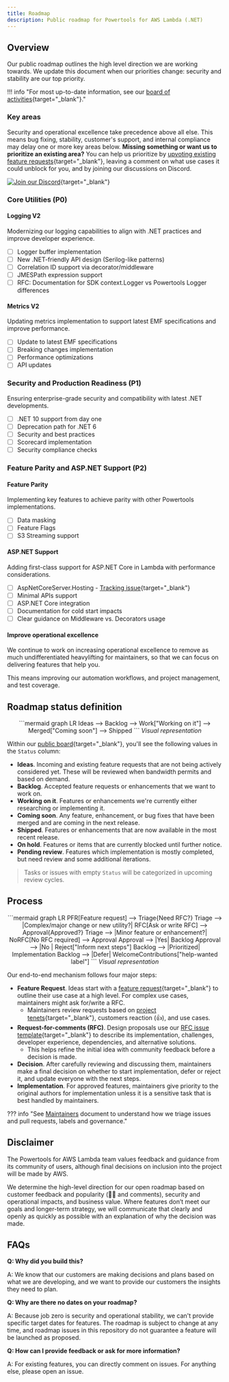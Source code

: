 ```yaml
---
title: Roadmap
description: Public roadmap for Powertools for AWS Lambda (.NET)
---
```


<!-- markdownlint-disable MD043 -->

## Overview

Our public roadmap outlines the high level direction we are working towards. We update this document when our priorities change: security and stability are our top priority.

!!! info "For most up-to-date information, see our [board of activities](https://github.com/orgs/aws-powertools/projects/6/views/14?query=is%3Aopen+sort%3Aupdated-desc){target="_blank"}."

### Key areas

Security and operational excellence take precedence above all else. This means bug fixing, stability, customer's support, and internal compliance may delay one or more key areas below.
**Missing something or want us to prioritize an existing area?**
You can help us prioritize by [upvoting existing feature requests](https://github.com/aws-powertools/powertools-lambda-dotnet/issues?q=is%3Aissue%20state%3Aopen%20label%3Afeature-request){target="_blank"}, leaving a comment on what use cases it could unblock for you, and by joining our discussions on Discord.

[![Join our Discord](https://dcbadge.vercel.app/api/server/B8zZKbbyET)](https://discord.gg/B8zZKbbyET){target="_blank"}

### Core Utilities (P0)

#### Logging V2

Modernizing our logging capabilities to align with .NET practices and improve developer experience.

- [ ] Logger buffer implementation
- [ ] New .NET-friendly API design (Serilog-like patterns)
- [ ] Correlation ID support via decorator/middleware
- [ ] JMESPath expression support
- [ ] RFC: Documentation for SDK context.Logger vs Powertools Logger differences

#### Metrics V2

Updating metrics implementation to support latest EMF specifications and improve performance.

- [ ] Update to latest EMF specifications
- [ ] Breaking changes implementation
- [ ] Performance optimizations
- [ ] API updates

### Security and Production Readiness (P1)

Ensuring enterprise-grade security and compatibility with latest .NET developments.

- [ ] .NET 10 support from day one
- [ ] Deprecation path for .NET 6
- [ ] Security and best practices
- [ ] Scorecard implementation
- [ ] Security compliance checks

### Feature Parity and ASP.NET Support (P2)

#### Feature Parity

Implementing key features to achieve parity with other Powertools implementations.

- [ ] Data masking
- [ ] Feature Flags
- [ ] S3 Streaming support

#### ASP.NET Support

Adding first-class support for ASP.NET Core in Lambda with performance considerations.

- [ ] AspNetCoreServer.Hosting - [Tracking issue](https://github.com/aws-powertools/powertools-lambda-dotnet/issues/360){target="_blank"}
- [ ] Minimal APIs support
- [ ] ASP.NET Core integration
- [ ] Documentation for cold start impacts
- [ ] Clear guidance on Middleware vs. Decorators usage

#### Improve operational excellence

We continue to work on increasing operational excellence to remove as much undifferentiated heavylifting for maintainers, so that we can focus on delivering features that help you.

This means improving our automation workflows, and project management, and test coverage.

## Roadmap status definition

<center>
```mermaid
graph LR
    Ideas --> Backlog --> Work["Working on it"] --> Merged["Coming soon"] --> Shipped
```
<i>Visual representation</i>
</center>

Within our [public board](https://github.com/orgs/aws-powertools/projects/6/views/4?query=is%3Aopen+sort%3Aupdated-desc){target="_blank"}, you'll see the following values in the `Status` column:

* **Ideas**. Incoming and existing feature requests that are not being actively considered yet. These will be reviewed when bandwidth permits and based on demand.
* **Backlog**. Accepted feature requests or enhancements that we want to work on.
* **Working on it**. Features or enhancements we're currently either researching or implementing it.
* **Coming soon**. Any feature, enhancement, or bug fixes that have been merged and are coming in the next release.
* **Shipped**. Features or enhancements that are now available in the most recent release.
* **On hold**. Features or items that are currently blocked until further notice.
* **Pending review**. Features which implementation is mostly completed, but need review and some additional iterations.

> Tasks or issues with empty `Status` will be categorized in upcoming review cycles.

## Process

<center>
```mermaid
graph LR
    PFR[Feature request] --> Triage{Need RFC?}
    Triage --> |Complex/major change or new utility?| RFC[Ask or write RFC] --> Approval{Approved?}
    Triage --> |Minor feature or enhancement?| NoRFC[No RFC required] --> Approval
    Approval --> |Yes| Backlog
    Approval --> |No | Reject["Inform next steps"]
    Backlog --> |Prioritized| Implementation
    Backlog --> |Defer| WelcomeContributions["help-wanted label"]
```
<i>Visual representation</i>
</center>

Our end-to-end mechanism follows four major steps:

* **Feature Request**. Ideas start with a [feature request](https://github.com/aws-powertools/powertools-lambda-dotnet/issues/new?assignees=&labels=feature-request%2Ctriage&projects=&template=feature_request.yml&title=Feature+request%3A+TITLE){target="_blank"} to outline their use case at a high level. For complex use cases, maintainers might ask for/write a RFC.
  * Maintainers review requests based on [project tenets](index.md#tenets){target="_blank"}, customers reaction (👍), and use cases.
* **Request-for-comments (RFC)**. Design proposals use our [RFC issue template](https://github.com/aws-powertools/powertools-lambda-dotnet/issues/new?assignees=&labels=RFC%2Ctriage&projects=&template=rfc.yml&title=RFC%3A+TITLE){target="_blank"} to describe its implementation, challenges, developer experience, dependencies, and alternative solutions.
  * This helps refine the initial idea with community feedback before a decision is made.
* **Decision**. After carefully reviewing and discussing them, maintainers make a final decision on whether to start implementation, defer or reject it, and update everyone with the next steps.
* **Implementation**. For approved features, maintainers give priority to the original authors for implementation unless it is a sensitive task that is best handled by maintainers.

??? info "See [Maintainers](https://github.com/aws-powertools/powertools-lambda-dotnet/blob/develop/MAINTAINERS.md) document to understand how we triage issues and pull requests, labels and governance."

## Disclaimer

The Powertools for AWS Lambda team values feedback and guidance from its community of users, although final decisions on inclusion into the project will be made by AWS.

We determine the high-level direction for our open roadmap based on customer feedback and popularity (👍🏽 and comments), security and operational impacts, and business value. Where features don’t meet our goals and longer-term strategy, we will communicate that clearly and openly as quickly as possible with an explanation of why the decision was made.

## FAQs

**Q: Why did you build this?**

A: We know that our customers are making decisions and plans based on what we are developing, and we want to provide our customers the insights they need to plan.

**Q: Why are there no dates on your roadmap?**

A: Because job zero is security and operational stability, we can't provide specific target dates for features. The roadmap is subject to change at any time, and roadmap issues in this repository do not guarantee a feature will be launched as proposed.

**Q: How can I provide feedback or ask for more information?**

A: For existing features, you can directly comment on issues. For anything else, please open an issue.

